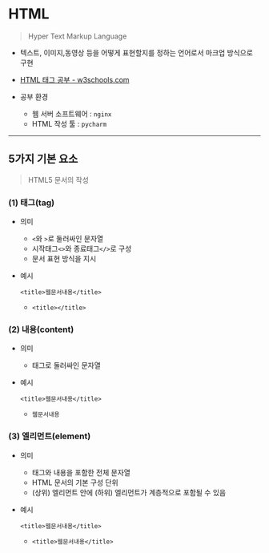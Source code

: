 # HTML

> Hyper Text Markup Language

* 텍스트, 이미지,동영상 등을 어떻게 표현할지를 정하는 언어로서 마크업 방식으로 구현
* [HTML 태그 공부 - w3schools.com](https://www.w3schools.com/)

* 공부 환경

  * 웹 서버 소프트웨어 : `nginx`
  * HTML 작성 툴 : `pycharm`

  

---



## 5가지 기본 요소

> HTML5 문서의 작성



### (1) 태그(tag)

* 의미

  * `<`와 `>`로 둘러싸인 문자열
  * 시작태그`<>`와 종료태그`</>`로 구성
  * 문서 표현 방식을 지시

* 예시

  `<title>웹문서내용</title>`

  * `<title></title>`



### (2) 내용(content)

* 의미

  * 태그로 둘러싸인 문자열

* 예시

  `<title>웹문서내용</title>`

  * `웹문서내용`

  

### (3) 엘리먼트(element)

* 의미

  * 태그와 내용을 포함한 전체 문자열
  * HTML 문서의 기본 구성 단위
  * (상위) 엘리먼트 안에 (하위) 엘리먼트가 계층적으로 포함될 수 있음

* 예시

  `<title>웹문서내용</title>`

  * `<title>웹문서내용</title>`

<title>`웹문서내용`< 

### (4) 속성(attribute)

* 의미

  * 엘리먼트의 상세한 표현(기능) 설정 사항을 지시
  * 시작 태그 안에 사용

* 예시

  `<title color="red"></title>`

  * `color`



### (5) 속성값(value)

* 의미
  * 속성값 `' '` 또는 `" "`로 감싸야 함
* 예시
  * `<title color="red"></title>`
    * `red`



---



## HTML5 문서 구조

```html
<!-- HTML 문서 -->

<!-- 선언문 -->
<!DOCTYPE HTML>

<!-- HTML요소 -->
<html>
	<!-- HEAD 요소 -->
	<head>
		<meta "charset=UTF-8">
		<title> HTML5 기본 구조 </title>
	</head>

	<!-- BODY요소 -->
	<body>
		<!-- 문서의 내용 -->
		<p align="center"> HTML5에 대하여 학습 </p>
	</body>
</html>
```



---



## 예시 코드

### nginx

##### (1) 기본 세팅

* 포트번호 : `8000`
* 웹 서버 시작 : `nginx.exe` 
* 웹 서버 끝 : `nginxstop.bat`
* 정상적으로 작동하는 지 확인 : `http://localhost/8000/`

##### (2) nginx를 이용한 생성한 `html 파일` 실행시키기

* 경로

  * [`nginx-1.18.0` 폴더] - [`html` 폴더]

* **nginx는 위의 경로의 `html 파일`을 실행시킴**

  * 경로 안에 새로운 폴더도 생성 가능

* 실행 방법

  * `C:\KHR\nginx-1.18.0\html\edu` 경로인 경우

    * `http://localhost:8000/edu/first.html`

    

### 태그

* 가로선

  ````python
  <hr>
  ````

* 글씨 크기

  ```python
  <h1></h1>
  <h2></h2>
  ...
  <h6></h6>
  ```

* 하이퍼링크

  ```python
  <a href="URL"> 클릭 </a>
  ```

* 이미지 출력

  ````python
  <img src="URL" width="100" height="100">
  ````

  * `width`와 `height`는 생략 가능

* 이미지에 이름 붙이기

  ````python
  <figure>
  	<figcaption> 이름 </figcaption>
  	<img src="URL" width="100" height="100">
  </figure>
  ````

  * `<figcaption>`태그가 `<img>`태그 위에 있으면 위에, 아래에 있으면 아래에 이름이 붙음.

* 순서 있는 리스트

  ```python
  <ol>    
  	<li> 고기 </li>
  	<li> 치킨 </li>
  </ol>
  ```

* 순서 없는 리스트

  ```python
  <ul>    
  	<li> 고기 </li>
  	<li> 치킨 </li>
  </ul>
  ```

* 테이블

  ````python
  <table border="">
  	<tr><th>번호</th><th>이름</th></tr>
      <tr><td>1번</td><td>김혜림</td></tr>
      <tr><td>2번</td><td>이세모</td></tr>
      <tr><td>3번</td><td>박네모</td></tr>
  </table>
  ````
  * `border` 속성 : 선 긋기
  * `tr`: 행단위  `th`: 제목행  `td`: 일반행

* 동영상 출력

  ```python
  <video width="720" height="400" controls>
  	<source src="동영상.mp4">
      <source src="동영상.ogg">
  </video>
  ```

  * 브라우저에 따라 확장자로 mp4를 인식할 수도, ogg를 인식할 수도 있으므로
    두개를 적어 놓으면 자동으로 인식하여 동영상을 보여줌. (참고: 크롬은 둘 다)